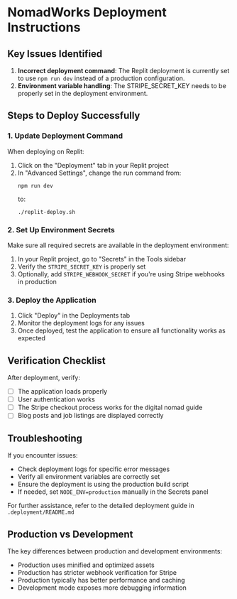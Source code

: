 # NomadWorks Deployment Instructions

## Key Issues Identified

1. **Incorrect deployment command**: The Replit deployment is currently set to use `npm run dev` instead of a production configuration.
2. **Environment variable handling**: The STRIPE_SECRET_KEY needs to be properly set in the deployment environment.

## Steps to Deploy Successfully

### 1. Update Deployment Command

When deploying on Replit:

1. Click on the "Deployment" tab in your Replit project
2. In "Advanced Settings", change the run command from:
   ```
   npm run dev
   ```
   to:
   ```
   ./replit-deploy.sh
   ```

### 2. Set Up Environment Secrets

Make sure all required secrets are available in the deployment environment:

1. In your Replit project, go to "Secrets" in the Tools sidebar
2. Verify the `STRIPE_SECRET_KEY` is properly set
3. Optionally, add `STRIPE_WEBHOOK_SECRET` if you're using Stripe webhooks in production

### 3. Deploy the Application

1. Click "Deploy" in the Deployments tab
2. Monitor the deployment logs for any issues
3. Once deployed, test the application to ensure all functionality works as expected

## Verification Checklist

After deployment, verify:

- [ ] The application loads properly
- [ ] User authentication works
- [ ] The Stripe checkout process works for the digital nomad guide
- [ ] Blog posts and job listings are displayed correctly

## Troubleshooting

If you encounter issues:

- Check deployment logs for specific error messages
- Verify all environment variables are correctly set
- Ensure the deployment is using the production build script
- If needed, set `NODE_ENV=production` manually in the Secrets panel

For further assistance, refer to the detailed deployment guide in `.deployment/README.md`

## Production vs Development

The key differences between production and development environments:

- Production uses minified and optimized assets
- Production has stricter webhook verification for Stripe
- Production typically has better performance and caching
- Development mode exposes more debugging information